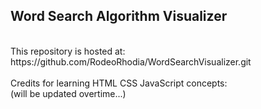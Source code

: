 ## Word Search Algorithm Visualizer

<br>
This repository is hosted at:
https://github.com/RodeoRhodia/WordSearchVisualizer.git
<br>
<br>
Credits for learning HTML CSS JavaScript concepts:
<br>
(will be updated overtime...)